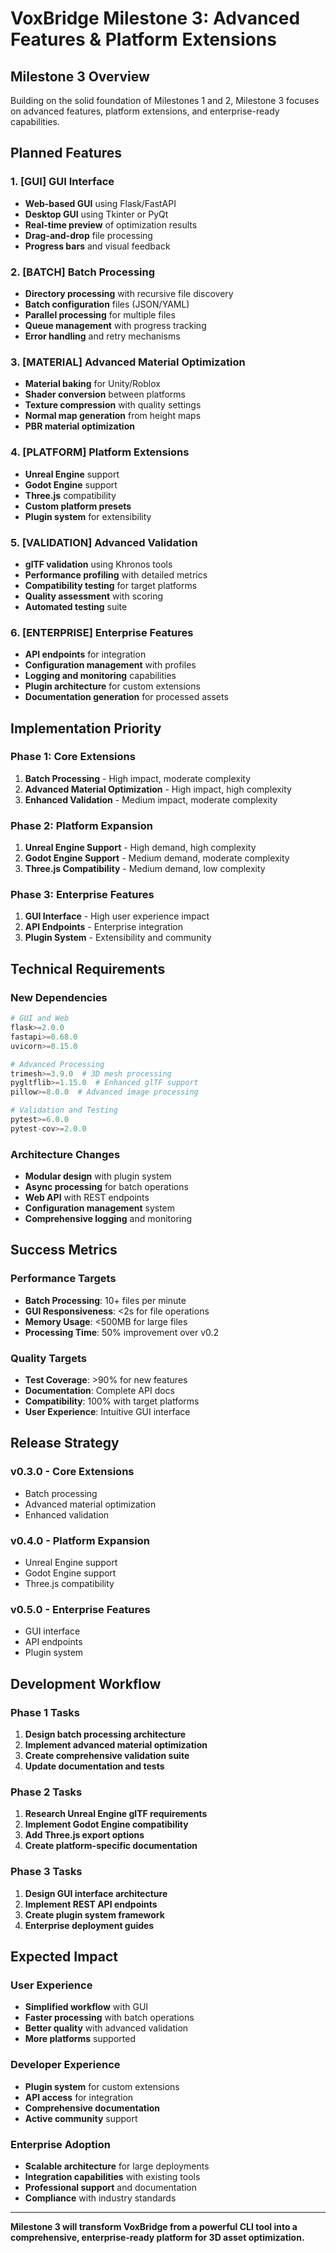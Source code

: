 # VoxBridge Milestone 3: Advanced Features & Platform Extensions

## Milestone 3 Overview

Building on the solid foundation of Milestones 1 and 2, Milestone 3 focuses on advanced features, platform extensions, and enterprise-ready capabilities.

## Planned Features

### 1. [GUI] GUI Interface
- **Web-based GUI** using Flask/FastAPI
- **Desktop GUI** using Tkinter or PyQt
- **Real-time preview** of optimization results
- **Drag-and-drop** file processing
- **Progress bars** and visual feedback

### 2. [BATCH] Batch Processing
- **Directory processing** with recursive file discovery
- **Batch configuration** files (JSON/YAML)
- **Parallel processing** for multiple files
- **Queue management** with progress tracking
- **Error handling** and retry mechanisms

### 3. [MATERIAL] Advanced Material Optimization
- **Material baking** for Unity/Roblox
- **Shader conversion** between platforms
- **Texture compression** with quality settings
- **Normal map generation** from height maps
- **PBR material optimization**

### 4. [PLATFORM] Platform Extensions
- **Unreal Engine** support
- **Godot Engine** support
- **Three.js** compatibility
- **Custom platform presets**
- **Plugin system** for extensibility

### 5. [VALIDATION] Advanced Validation
- **glTF validation** using Khronos tools
- **Performance profiling** with detailed metrics
- **Compatibility testing** for target platforms
- **Quality assessment** with scoring
- **Automated testing** suite

### 6. [ENTERPRISE] Enterprise Features
- **API endpoints** for integration
- **Configuration management** with profiles
- **Logging and monitoring** capabilities
- **Plugin architecture** for custom extensions
- **Documentation generation** for processed assets

## Implementation Priority

### Phase 1: Core Extensions
1. **Batch Processing** - High impact, moderate complexity
2. **Advanced Material Optimization** - High impact, high complexity
3. **Enhanced Validation** - Medium impact, moderate complexity

### Phase 2: Platform Expansion
1. **Unreal Engine Support** - High demand, high complexity
2. **Godot Engine Support** - Medium demand, moderate complexity
3. **Three.js Compatibility** - Medium demand, low complexity

### Phase 3: Enterprise Features
1. **GUI Interface** - High user experience impact
2. **API Endpoints** - Enterprise integration
3. **Plugin System** - Extensibility and community

## Technical Requirements

### New Dependencies
```python
# GUI and Web
flask>=2.0.0
fastapi>=0.68.0
uvicorn>=0.15.0

# Advanced Processing
trimesh>=3.9.0  # 3D mesh processing
pygltflib>=1.15.0  # Enhanced glTF support
pillow>=8.0.0  # Advanced image processing

# Validation and Testing
pytest>=6.0.0
pytest-cov>=2.0.0
```

### Architecture Changes
- **Modular design** with plugin system
- **Async processing** for batch operations
- **Web API** with REST endpoints
- **Configuration management** system
- **Comprehensive logging** and monitoring

## Success Metrics

### Performance Targets
- **Batch Processing**: 10+ files per minute
- **GUI Responsiveness**: <2s for file operations
- **Memory Usage**: <500MB for large files
- **Processing Time**: 50% improvement over v0.2

### Quality Targets
- **Test Coverage**: >90% for new features
- **Documentation**: Complete API docs
- **Compatibility**: 100% with target platforms
- **User Experience**: Intuitive GUI interface

## Release Strategy

### v0.3.0 - Core Extensions
- Batch processing
- Advanced material optimization
- Enhanced validation

### v0.4.0 - Platform Expansion
- Unreal Engine support
- Godot Engine support
- Three.js compatibility

### v0.5.0 - Enterprise Features
- GUI interface
- API endpoints
- Plugin system

## Development Workflow

### Phase 1 Tasks
1. **Design batch processing architecture**
2. **Implement advanced material optimization**
3. **Create comprehensive validation suite**
4. **Update documentation and tests**

### Phase 2 Tasks
1. **Research Unreal Engine glTF requirements**
2. **Implement Godot Engine compatibility**
3. **Add Three.js export options**
4. **Create platform-specific documentation**

### Phase 3 Tasks
1. **Design GUI interface architecture**
2. **Implement REST API endpoints**
3. **Create plugin system framework**
4. **Enterprise deployment guides**

## Expected Impact

### User Experience
- **Simplified workflow** with GUI
- **Faster processing** with batch operations
- **Better quality** with advanced validation
- **More platforms** supported

### Developer Experience
- **Plugin system** for custom extensions
- **API access** for integration
- **Comprehensive documentation**
- **Active community** support

### Enterprise Adoption
- **Scalable architecture** for large deployments
- **Integration capabilities** with existing tools
- **Professional support** and documentation
- **Compliance** with industry standards

---

**Milestone 3 will transform VoxBridge from a powerful CLI tool into a comprehensive, enterprise-ready platform for 3D asset optimization.**
